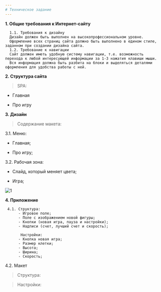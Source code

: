 ```yaml
---
# Техническое задание
---
```

  **1.	Общие требования к Интернет-сайту**

      1.1. Требования к дизайну
      Дизайн должен быть выполнен на высокопрофессиональном уровне.
      Оформление всех страниц сайта должно быть выполнено в едином стиле, заданном при создании дизайна сайта.
      1.2. Требование к навигации
      Сайт должен иметь удобную систему навигации, т.е. возможность перехода к любой интересующей информации за 1-3 нажатия клавиши мыши.
      Вся информация должна быть разбита на блоки и выделяться деталями оформления для удобства работы с ней.
**2. Структура сайта**

>SPA:

+ Главная 

+ Про игру

**3. Дизайн**

 >Содержание макета:

 3.1. Меню:
- Главная;

- Про игру;

 3.2. Рабочая зона:

- Слайд, который меняет цвета;

- Игра;

![1](https://user-images.githubusercontent.com/32157237/41732622-260abf12-758a-11e8-8e52-600bdc6c8883.PNG)


**4.	Приложение**

     4.1. Структура:
          - Игровое поле;
          - Поле с изображением новой фигуры;
          - Кнопки (новая игра, пауза и настройки);
          - Надписи (счет, лучший счет и скорость);

           Настройки:
          - Кнопка новая игра;
          - Размер клетки;
          - Высота;
          - Ширина;
          - Скорость;

   4.2. Макет

>Структура: 




>Настройки:


